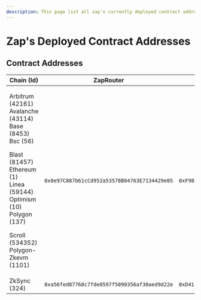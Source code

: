 ```yaml
---
description: This page list all zap's currently deployed contract addressses.
---
```


# Zap's Deployed Contract Addresses

## Contract Addresses

<table data-full-width="true"><thead><tr><th width="215">Chain (Id)</th><th>ZapRouter</th><th>ZapValidator</th><th>ZapExecutor</th><th data-hidden>UniswapV3Helper</th></tr></thead><tbody><tr><td><p>Arbitrum (42161)<br>Avalanche (43114)<br>Base (8453)<br>Bsc (56)</p><p>Blast (81457)<br>Ethereum (1)<br>Linea (59144)<br>Optimism (10)<br>Polygon (137)</p><p>Scroll (534352)<br>Polygon-Zkevm (1101)</p></td><td><code>0x0e97C887b61cCd952a53578B04763E7134429e05</code></td><td><code>0xF989d5f7926258a45b6F32CEAD5627fd026e1857</code></td><td><code>0x63b0a0d33FE906C668b1DE4875Bfaf562A9D8c5b</code></td><td></td></tr><tr><td>ZkSync (324)</td><td><code>0xa56fed87768c7fde0597f5090356af30aed9d22e</code></td><td><code>0xD4112dd5C3359f912A0A14c729163ab4bdD2029C</code></td><td><code>0x15785def0fbed1d94fd407d96a1319906ed406fd</code></td><td></td></tr></tbody></table>
